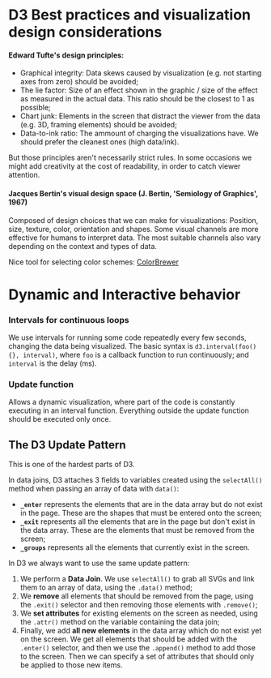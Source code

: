 # D3 Best practices and visualization design considerations

#### Edward Tufte's design principles:
* Graphical integrity: Data skews caused by visualization (e.g. not starting axes from zero) should be avoided;
* The lie factor: Size of an effect shown in the graphic / size of the effect as measured in the actual data. This ratio should be the closest to 1 as possible;
* Chart junk: Elements in the screen that distract the viewer from the data (e.g. 3D, framing elements) should be avoided;
* Data-to-ink ratio: The ammount of charging the visualizations have. We should prefer the cleanest ones (high data/ink).

But those principles aren't necessarily strict rules. In some occasions we might add creativity at the cost of readability, in order to catch viewer attention.


#### Jacques Bertin's visual design space (J. Bertin, 'Semiology of Graphics', 1967)
Composed of design choices that we can make for visualizations: Position, size, texture, color, orientation and shapes.
Some visual channels are more effective for humans to interpret data. The most suitable channels also vary depending on the context and types of data.

Nice tool for selecting color schemes: [ColorBrewer](http://colorbrewer2.org)


# Dynamic and Interactive behavior

### Intervals for continuous loops 
We use intervals for running some code repeatedly every few seconds, changing the data being visualized.
The basic syntax is `d3.interval(foo(){}, interval)`, where `foo` is a callback function to run continuously; and `interval` is the delay (ms).

### Update function
Allows a dynamic visualization, where part of the code is constantly executing in an interval function. Everything outside the update function should be executed only once.

The D3 Update Pattern
---------------------
This is one of the hardest parts of D3.

In data joins, D3 attaches 3 fields to variables created using the `selectAll()` method when passing an array of data with `data()`:
* **`_enter`** represents the elements that are in the data array but do not exist in the page. These are the shapes that must be entered onto the screen;
* **`_exit`** represents all the elements that are in the page but don't exist in the data array. These are the elements that must be removed from the screen;
* **`_groups`** represents all the elements that currently exist in the screen.

In D3 we always want to use the same update pattern:

1. We perform a **Data Join**. We use `selectAll()` to grab all SVGs and link them to an array of data, using the `.data()` method;
2. We **remove** all elements that should be removed from the page, using the `.exit()` selector and then removing those elements with `.remove()`;
3. We **set attributes** for existing elements on the screen as needed, using the `.attr()` method on the variable containing the data join;
4. Finally, we add **all new elements** in the data array which do not exist yet on the screen. We get all elements that should be added with the `.enter()` selector, and then we use the `.append()` method to add those to the screen. Then we can specify a set of attributes that should only be applied to those new items.




